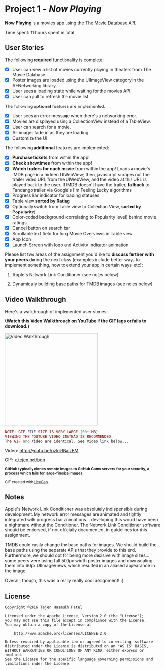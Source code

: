 # Project 1 - *Now Playing*

**Now Playing** is a movies app using the [The Movie Database API](http://docs.themoviedb.apiary.io/#).

Time spent: **11** hours spent in total

## User Stories

The following **required** functionality is complete:

- [X] User can view a list of movies currently playing in theaters from The Movie Database.
- [X] Poster images are loaded using the UIImageView category in the AFNetworking library.
- [X] User sees a loading state while waiting for the movies API.
- [X] User can pull to refresh the movie list.

The following **optional** features are implemented:

- [X] User sees an error message when there's a networking error.
- [X] Movies are displayed using a CollectionView instead of a TableView.
- [X] User can search for a movie.
- [X] All images fade in as they are loading.
- [X] Customize the UI.

The following **additional** features are implemented:

- [X] **Purchase tickets** from within the app!
- [X] **Check showtimes** from within the app!
- [X] **Watch trailers for each movie** from within the app! Loads a movie's IMDB page in a hidden UIWebView; then, javascript scrapes out the trailer video URL from the UIWebView, and the video at this URL is played back to the user. If IMDB doesn't have the trailer, **fallback** to Fandango trailer via Google's I'm Feeling Lucky algorithms.
- [X] Progress Bar indicator for loading statuses
- [X] Table view **sorted by Rating**
- [X] Optionally switch from Table view to Collection View, **sorted by Popularity**)
- [X] Color-coded background (correlating to Popularity level) behind movie ratings.
- [X] Cancel button on search bar
- [X] Scrollable text field for long Movie Overviews in Table view
- [X] App Icon
- [X] Launch Screen with logo and Activity Indicator animation

Please list two areas of the assignment you'd like to **discuss further with your peers** during the next class (examples include better ways to implement something, how to extend your app in certain ways, etc):

1. Apple's Network Link Conditioner (see notes below)

2. Dynamically building base paths for TMDB images (see notes below)

## Video Walkthrough 

Here's a walkthrough of implemented user stories:

**(Watch this Video Walkthrough on [YouTube](http://youtu.be/pzkrRNaizEM) if the [GIF](http://x.tejen.net/bqn) lags or fails to download.)**

[<img src='http://img.tejen.net/b9f0d052072252d4aa6b2f61c3ed7432.gif' title='Video Walkthrough' width='300' alt='Video Walkthrough' />](http://x.tejen.net/bqn)
```php
NOTE: GIF FILE SIZE IS VERY LARGE (60+ MB).
VIEWING THE YOUTUBE VIDEO INSTEAD IS RECOMMENDED.
The GIF and Video are identical. See Video link below...
```
Video: http://youtu.be/pzkrRNaizEM

GIF: [x.tejen.net/bqn](http://x.tejen.net/bqn)


<sup>**GitHub typically clones remote images to GitHub Camo servers for your security, a process which fails for large-filesize images.**</sup>

<sup>GIF created with [LiceCap](http://www.cockos.com/licecap/).</sup>

## Notes

Apple's Network Link Conditioner was absolutely indispensible during development. My network error messages are animated and tightly integrated with progress bar animations... developing this would have been a nightmare without the Conditioner. The Network Link Conditioner software should be endorsed, if not officially documented, in guidelines for this assignment.

TMDB could easily change the base paths for images. We should build the base paths using the separate APIs that they provide to this end. Furthermore, we should opt for being more decisive with image sizes... some peers were using full 500px width poster images and downscaling them into 60px UIImageViews, which resulted in an aliased appearance in the image.

Overall, though, this was a really really cool assignment! :)

## License

    Copyright ©2016 Tejen Hasmukh Patel

    Licensed under the Apache License, Version 2.0 (the "License");
    you may not use this file except in compliance with the License.
    You may obtain a copy of the License at

        http://www.apache.org/licenses/LICENSE-2.0

    Unless required by applicable law or agreed to in writing, software
    distributed under the License is distributed on an "AS IS" BASIS,
    WITHOUT WARRANTIES OR CONDITIONS OF ANY KIND, either express or implied.
    See the License for the specific language governing permissions and
    limitations under the License.
